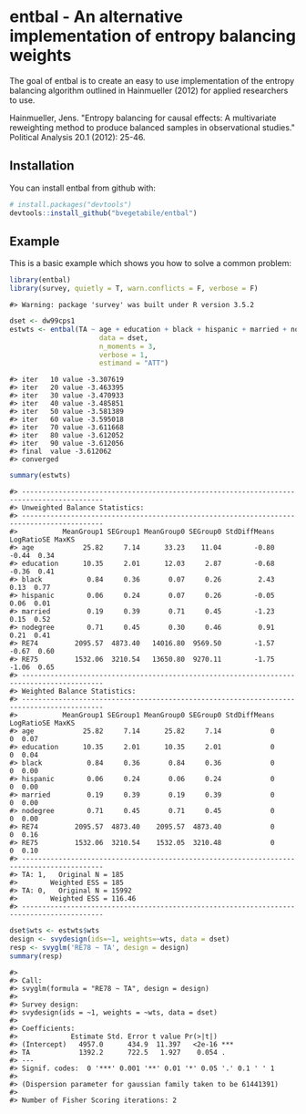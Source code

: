 
<!-- README.md is generated from README.Rmd. Please edit that file -->
entbal - An alternative implementation of entropy balancing weights
===================================================================

The goal of entbal is to create an easy to use implementation of the entropy balancing algorithm outlined in Hainmueller (2012) for applied researchers to use.

Hainmueller, Jens. "Entropy balancing for causal effects: A multivariate reweighting method to produce balanced samples in observational studies." Political Analysis 20.1 (2012): 25-46.

Installation
------------

You can install entbal from github with:

``` r
# install.packages("devtools")
devtools::install_github("bvegetabile/entbal")
```

Example
-------

This is a basic example which shows you how to solve a common problem:

``` r
library(entbal)
library(survey, quietly = T, warn.conflicts = F, verbose = F)
```

    #> Warning: package 'survey' was built under R version 3.5.2

``` r
dset <- dw99cps1
estwts <- entbal(TA ~ age + education + black + hispanic + married + nodegree + RE74 + RE75,
                      data = dset,
                      n_moments = 3,
                      verbose = 1,
                      estimand = "ATT")
```

    #> iter   10 value -3.307619
    #> iter   20 value -3.463395
    #> iter   30 value -3.470933
    #> iter   40 value -3.485851
    #> iter   50 value -3.581389
    #> iter   60 value -3.595018
    #> iter   70 value -3.611668
    #> iter   80 value -3.612052
    #> iter   90 value -3.612056
    #> final  value -3.612062 
    #> converged

``` r
summary(estwts)
```

    #> ------------------------------------------------------------------------------------------
    #> Unweighted Balance Statistics:
    #> ------------------------------------------------------------------------------------------
    #>           MeanGroup1 SEGroup1 MeanGroup0 SEGroup0 StdDiffMeans LogRatioSE MaxKS
    #> age            25.82     7.14      33.23    11.04        -0.80      -0.44  0.34
    #> education      10.35     2.01      12.03     2.87        -0.68      -0.36  0.41
    #> black           0.84     0.36       0.07     0.26         2.43       0.13  0.77
    #> hispanic        0.06     0.24       0.07     0.26        -0.05       0.06  0.01
    #> married         0.19     0.39       0.71     0.45        -1.23       0.15  0.52
    #> nodegree        0.71     0.45       0.30     0.46         0.91       0.21  0.41
    #> RE74         2095.57  4873.40   14016.80  9569.50        -1.57      -0.67  0.60
    #> RE75         1532.06  3210.54   13650.80  9270.11        -1.75      -1.06  0.65
    #> ------------------------------------------------------------------------------------------
    #> Weighted Balance Statistics:
    #> ------------------------------------------------------------------------------------------
    #>           MeanGroup1 SEGroup1 MeanGroup0 SEGroup0 StdDiffMeans LogRatioSE MaxKS
    #> age            25.82     7.14      25.82     7.14            0          0  0.07
    #> education      10.35     2.01      10.35     2.01            0          0  0.04
    #> black           0.84     0.36       0.84     0.36            0          0  0.00
    #> hispanic        0.06     0.24       0.06     0.24            0          0  0.00
    #> married         0.19     0.39       0.19     0.39            0          0  0.00
    #> nodegree        0.71     0.45       0.71     0.45            0          0  0.00
    #> RE74         2095.57  4873.40    2095.57  4873.40            0          0  0.16
    #> RE75         1532.06  3210.54    1532.05  3210.48            0          0  0.10
    #> ------------------------------------------------------------------------------------------
    #> TA: 1,   Original N = 185
    #>        Weighted ESS = 185
    #> TA: 0,   Original N = 15992
    #>        Weighted ESS = 116.46
    #> ------------------------------------------------------------------------------------------

``` r
dset$wts <- estwts$wts
design <- svydesign(ids=~1, weights=~wts, data = dset)
resp <- svyglm('RE78 ~ TA', design = design)
summary(resp)
```

    #> 
    #> Call:
    #> svyglm(formula = "RE78 ~ TA", design = design)
    #> 
    #> Survey design:
    #> svydesign(ids = ~1, weights = ~wts, data = dset)
    #> 
    #> Coefficients:
    #>             Estimate Std. Error t value Pr(>|t|)    
    #> (Intercept)   4957.0      434.9  11.397   <2e-16 ***
    #> TA            1392.2      722.5   1.927    0.054 .  
    #> ---
    #> Signif. codes:  0 '***' 0.001 '**' 0.01 '*' 0.05 '.' 0.1 ' ' 1
    #> 
    #> (Dispersion parameter for gaussian family taken to be 61441391)
    #> 
    #> Number of Fisher Scoring iterations: 2
